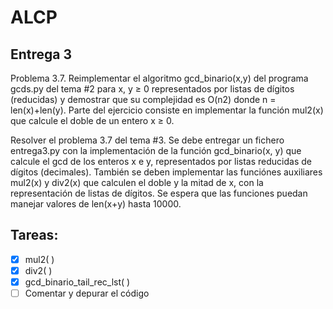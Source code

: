 # ALCP

## Entrega 3
Problema 3.7. Reimplementar el algoritmo gcd_binario(x,y) del programa gcds.py del tema #2
para x, y ≥ 0 representados por listas de dígitos (reducidas) y demostrar que su complejidad es O(n2)
donde n = len(x)+len(y). Parte del ejercicio consiste en implementar la función mul2(x) que calcule
el doble de un entero x ≥ 0.

Resolver el problema 3.7 del tema #3. Se debe entregar un fichero entrega3.py con la implementación de la
función gcd_binario(x, y) que calcule el gcd de los enteros x e y, representados por listas reducidas de dígitos (decimales).
También se deben implementar las funciónes auxiliares mul2(x) y div2(x) que calculen el doble y la mitad de x,
con la representación de listas de dígitos.
Se espera que las funciones puedan manejar valores de len(x+y) hasta 10000.

## Tareas:
* [x] mul2( )
* [x] div2( )
* [x] gcd_binario_tail_rec_lst( )
* [ ] Comentar y depurar el código
